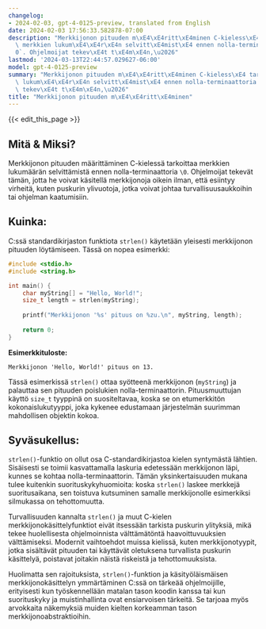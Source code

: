 ```yaml
---
changelog:
- 2024-02-03, gpt-4-0125-preview, translated from English
date: 2024-02-03 17:56:33.582878-07:00
description: "Merkkijonon pituuden m\xE4\xE4ritt\xE4minen C-kieless\xE4 tarkoittaa\
  \ merkkien lukum\xE4\xE4r\xE4n selvitt\xE4mist\xE4 ennen nolla-terminaattoria `\\\
  0`. Ohjelmoijat tekev\xE4t t\xE4m\xE4n,\u2026"
lastmod: '2024-03-13T22:44:57.029627-06:00'
model: gpt-4-0125-preview
summary: "Merkkijonon pituuden m\xE4\xE4ritt\xE4minen C-kieless\xE4 tarkoittaa merkkien\
  \ lukum\xE4\xE4r\xE4n selvitt\xE4mist\xE4 ennen nolla-terminaattoria `\\0`. Ohjelmoijat\
  \ tekev\xE4t t\xE4m\xE4n,\u2026"
title: "Merkkijonon pituuden m\xE4\xE4ritt\xE4minen"
---
```


{{< edit_this_page >}}

## Mitä & Miksi?
Merkkijonon pituuden määrittäminen C-kielessä tarkoittaa merkkien lukumäärän selvittämistä ennen nolla-terminaattoria `\0`. Ohjelmoijat tekevät tämän, jotta he voivat käsitellä merkkijonoja oikein ilman, että esiintyy virheitä, kuten puskurin ylivuotoja, jotka voivat johtaa turvallisuusaukkoihin tai ohjelman kaatumisiin.

## Kuinka:
C:ssä standardikirjaston funktiota `strlen()` käytetään yleisesti merkkijonon pituuden löytämiseen. Tässä on nopea esimerkki:

```c
#include <stdio.h>
#include <string.h>

int main() {
    char myString[] = "Hello, World!";
    size_t length = strlen(myString);
    
    printf("Merkkijonon '%s' pituus on %zu.\n", myString, length);
    
    return 0;
}
```

**Esimerkkituloste:**
```
Merkkijonon 'Hello, World!' pituus on 13.
```

Tässä esimerkissä `strlen()` ottaa syötteenä merkkijonon (`myString`) ja palauttaa sen pituuden poislukien nolla-terminaattorin. Pituusmuuttujan käyttö `size_t` tyyppinä on suositeltavaa, koska se on etumerkkitön kokonaislukutyyppi, joka kykenee edustamaan järjestelmän suurimman mahdollisen objektin kokoa.

## Syväsukellus:
`strlen()`-funktio on ollut osa C-standardikirjastoa kielen syntymästä lähtien. Sisäisesti se toimii kasvattamalla laskuria edetessään merkkijonon läpi, kunnes se kohtaa nolla-terminaattorin. Tämän yksinkertaisuuden mukana tulee kuitenkin suorituskykyhuomioita: koska `strlen()` laskee merkkejä suoritusaikana, sen toistuva kutsuminen samalle merkkijonolle esimerkiksi silmukassa on tehottomuutta.

Turvallisuuden kannalta `strlen()` ja muut C-kielen merkkijonokäsittelyfunktiot eivät itsessään tarkista puskurin ylityksiä, mikä tekee huolellisesta ohjelmoinnista välttämätöntä haavoittuvuuksien välttämiseksi. Modernit vaihtoehdot muissa kielissä, kuten merkkijonotyypit, jotka sisältävät pituuden tai käyttävät oletuksena turvallista puskurin käsittelyä, poistavat joitakin näistä riskeistä ja tehottomuuksista.

Huolimatta sen rajoituksista, `strlen()`-funktion ja käsityöläismäisen merkkijonokäsittelyn ymmärtäminen C:ssä on tärkeää ohjelmoijille, erityisesti kun työskennellään matalan tason koodin kanssa tai kun suorituskyky ja muistinhallinta ovat ensiarvoisen tärkeitä. Se tarjoaa myös arvokkaita näkemyksiä muiden kielten korkeamman tason merkkijonoabstraktioihin.
